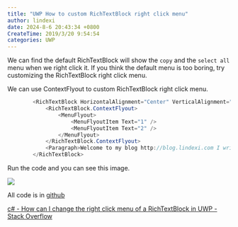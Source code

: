 ```yaml
---
title: "UWP How to custom RichTextBlock right click menu"
author: lindexi
date: 2024-8-6 20:43:34 +0800
CreateTime: 2019/3/20 9:54:54
categories: UWP
---
```


We can find the default RichTextBlock will show the `copy` and the `select all` menu when we right click it.
If you think the default menu is too boring, try customizing the RichTextBlock right click menu.

<!--more-->


<!-- CreateTime:2019/3/20 9:54:54 -->

<!-- csdn -->

We can use ContextFlyout to custom RichTextBlock right click menu.

```csharp
        <RichTextBlock HorizontalAlignment="Center" VerticalAlignment="Center">
            <RichTextBlock.ContextFlyout>
                <MenuFlyout>
                    <MenuFlyoutItem Text="1" />
                    <MenuFlyoutItem Text="2" />
                </MenuFlyout>
            </RichTextBlock.ContextFlyout>
            <Paragraph>Welcome to my blog http://blog.lindexi.com I write some UWP blogs</Paragraph>
        </RichTextBlock>
```

Run the code and you can see this image.

<!-- ![](image/UWP How to custom RichTextBlock right click menu/How can I change the right click menu of a RichTextBlock in UWP.gif) -->

![](http://cdn.lindexi.site/lindexi%2F201932094724277)

All code is in [github](https://github.com/lindexi/lindexi_gd/tree/7a716887868435aab72683997806c9e7133722b4/LekaryusijefowHirgemsterevepalltrallxay)

[c# - How can I change the right click menu of a RichTextBlock in UWP - Stack Overflow](https://stackoverflow.com/a/55252373/6116637 )


